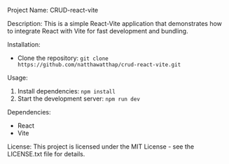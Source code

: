 Project Name: CRUD-react-vite

Description:
This is a simple React-Vite application that demonstrates how to integrate React with Vite for fast development and bundling.

Installation:
- Clone the repository: `git clone https://github.com/natthawatthap/crud-react-vite.git`

Usage:
1. Install dependencies: `npm install`
2. Start the development server: `npm run dev`

Dependencies:
- React
- Vite

License:
This project is licensed under the MIT License - see the LICENSE.txt file for details.
